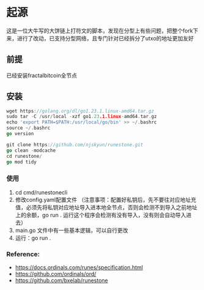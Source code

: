 # 起源
这是一位大牛写的大饼链上打符文的脚本，发现在分型上有些问题，把整个fork下来，进行了改动，已支持分型网络，且专门针对已经拆分了utxo的地址更加友好


## 前提

已经安装fractalbitcoin全节点

## 安装
 
```go
wget https://golang.org/dl/go1.23.1.linux-amd64.tar.gz
sudo tar -C /usr/local -xzf go1.23.1.linux-amd64.tar.gz
echo 'export PATH=$PATH:/usr/local/go/bin' >> ~/.bashrc
source ~/.bashrc
go version

git clone https://github.com/njskyun/runestone.git
go clean -modcache
cd runestone/
go mod tidy

```
### 使用
1. cd cmd/runestonecli
2. 修改config.yaml配置文件 （注意事项：配置好私钥后，先不要往对应地址充值，必须先将私钥对应地址导入进本地全节点，否则会检测不到导入之前地址上的余额，go run . 运行这个程序会检测有没有导入，没有则会自动导入进去）
3. main.go 文件中有一些基本逻辑，可以自行更改
4. 运行：go run .

  

### Reference:

* https://docs.ordinals.com/runes/specification.html
* https://github.com/ordinals/ord/
* https://github.com/bxelab/runestone
